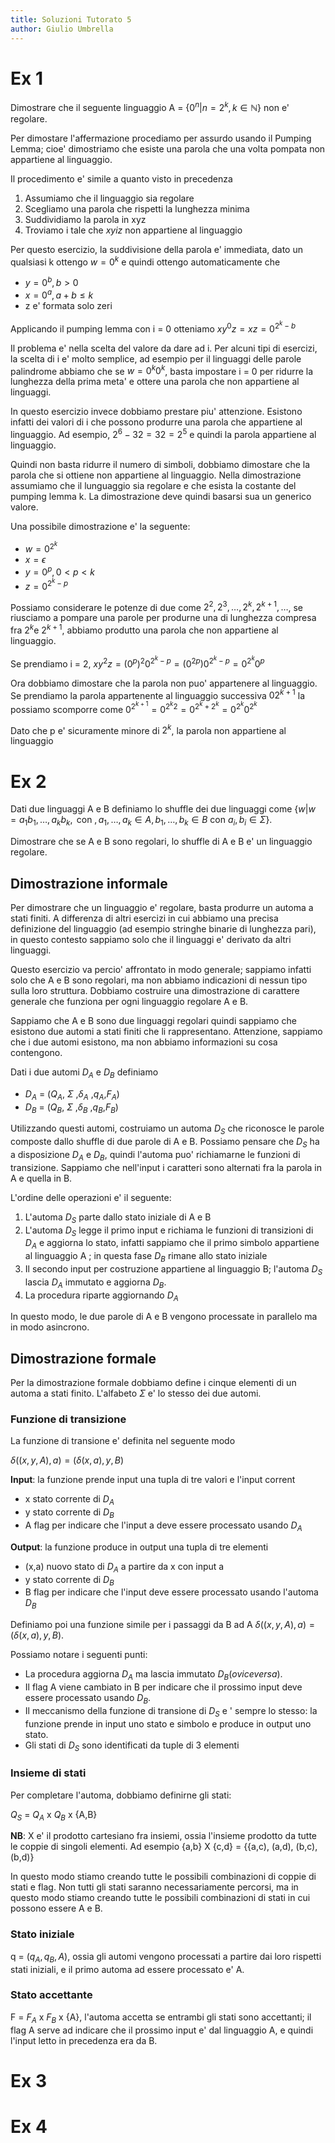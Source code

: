 ```yaml
---
title: Soluzioni Tutorato 5
author: Giulio Umbrella
---
```


# Ex 1

Dimostrare che il seguente linguaggio A = $\{ 0^{n} | n = 2^{k}, k \in \mathbb{N} \}$ non e' regolare.

Per dimostare l'affermazione procediamo per assurdo usando il Pumping Lemma; cioe' dimostriamo che esiste una parola che una volta pompata non appartiene al linguaggio.

Il procedimento e' simile a quanto visto in precedenza

1. Assumiamo che il linguaggio sia regolare
2. Scegliamo una parola che rispetti la lunghezza minima
3. Suddividiamo la parola in xyz
4. Troviamo i tale che $xy{i}z$ non appartiene al linguaggio

Per questo esercizio, la suddivisione della parola e' immediata, dato un qualsiasi k ottengo $w=0^{k}$ e quindi ottengo automaticamente che 

- $y = 0^{b}, b > 0$
- $x = 0^{a}, a + b \leq k$
- z e' formata solo zeri

Applicando il pumping lemma con i = 0 otteniamo $xy^{0}z = xz = 0^{2^{k} -b}$

Il problema e' nella scelta del valore da dare ad i. Per alcuni tipi di esercizi, la scelta di i e' molto semplice, ad esempio per il linguaggi delle parole palindrome abbiamo che se $w=0^{k}0^{k}$, basta impostare i = 0 per ridurre la lunghezza della prima meta' e ottere una parola che non appartiene al linguaggi.

In questo esercizio invece dobbiamo prestare piu' attenzione. Esistono infatti dei valori di i che possono produrre una parola che appartiene al linguaggio. Ad esempio, $2^{6}-32 = 32 = 2^{5}$ e quindi la parola appartiene al linguaggio.

Quindi non basta ridurre il numero di simboli, dobbiamo dimostare che la parola che si ottiene non appartiene al linguaggio. Nella dimostrazione assumiamo che il lunguaggio sia regolare e che esista la costante del pumping lemma k. La dimostrazione deve quindi basarsi sua un generico valore.

Una possibile dimostrazione e' la seguente:

- $w = 0^{2^{k}}$
- $x=\epsilon$
- $y = 0^{p}, 0 < p < k$
- $z = 0^{2^{k}-p}$

Possiamo considerare le potenze di due come $2^{2},2^{3},\dots,2^{k},2^{k+1},\dots$, se riusciamo a pompare una parole per produrne una di lunghezza compresa fra $2^{k}$e $2^{k+1}$, abbiamo produtto una parola che non appartiene al linguaggio.

Se prendiamo i = 2, $xy^{2}z = (0^{p})^{2}0^{2^{k}-p} = (0^{2p})0^{2^{k}-p} = 0^{2^{k}} 0^{p}$

Ora dobbiamo dimostare che la parola non puo' appartenere al linguaggio. Se prendiamo la parola appartenente al linguaggio successiva $0{2^{k+1}}$ la possiamo scomporre come $0^{2^{k+1}} =0^{2^{k} 2} = 0^{2^{k}+2^{k}} =  0^{2^{k}} 0^{2^{k}}$ 

Dato che p e' sicuramente minore di $2^{k}$, la parola non appartiene al linguaggio


# Ex 2

Dati due linguaggi A e B definiamo lo shuffle dei due linguaggi come $\{w | w = a_{1}b_{1},\dots,a_{k}b_{k}, \textrm{ con } ,   a_{1},\dots,a_{k} \in A,  b_{1},\dots,b_{k} \in B \textrm{ con } a_{i}, b_{i} \in \Sigma   \}$.

Dimostrare che se A e B sono regolari, lo shuffle di A e B e' un linguaggio regolare.

## Dimostrazione informale

Per dimostrare che un linguaggio e' regolare, basta produrre un automa a stati finiti. A differenza di altri esercizi in cui abbiamo una precisa definizione del linguaggio (ad esempio stringhe binarie di lunghezza pari), in questo contesto sappiamo solo che il linguaggi e' derivato da altri linguaggi. 

Questo esercizio va percio' affrontato in modo generale; sappiamo infatti solo che A e B sono regolari, ma non abbiamo indicazioni di nessun tipo sulla loro struttura. Dobbiamo costruire una dimostrazione di carattere generale che funziona per ogni linguaggio regolare A e B.

Sappiamo che A e B sono due linguaggi regolari quindi sappiamo che esistono due automi a stati finiti che li rappresentano. Attenzione, sappiamo che i due automi esistono, ma non abbiamo informazioni su cosa contengono.

Dati i due automi $D_{A}$ e $D_{B}$ definiamo 

- $D_{A}$ = ($Q_{A}$, $\Sigma$ ,$\delta_{A}$ ,$q_{A}$,$F_{A}$)
- $D_{B}$ = ($Q_{B}$, $\Sigma$ ,$\delta_{B}$ ,$q_{B}$,$F_{B}$)

Utilizzando questi automi, costruiamo un automa $D_{S}$ che riconosce le parole composte dallo shuffle di due parole di A e B. Possiamo pensare che $D_{S}$ ha a disposizione $D_{A}$ e $D_{B}$, quindi l'automa puo' richiamarne le funzioni di transizione. Sappiamo che nell'input i caratteri sono alternati fra la parola in A e quella in B.

L'ordine delle operazioni e' il seguente:

1. L'automa $D_{S}$ parte dallo stato iniziale di A e B
2. L'automa $D_{S}$ legge il primo input e richiama le funzioni di transizioni di $D_{A}$ e aggiorna lo stato, infatti sappiamo che il primo simbolo appartiene al linguaggio A ; in questa fase $D_{B}$ rimane allo stato iniziale
3. Il secondo input per costruzione appartiene al linguaggio B; l'automa $D_{S}$ lascia $D_{A}$ immutato e aggiorna $D_{B}$.
4. La procedura riparte aggiornando $D_{A}$

In questo modo, le due parole di A e B vengono processate in parallelo ma in modo asincrono.  

## Dimostrazione formale

Per la dimostrazione formale dobbiamo define i cinque elementi di un automa a stati finito. L'alfabeto $\Sigma$ e' lo stesso dei due automi.

### Funzione di transizione
La funzione di transione e' definita nel seguente modo

$\delta((x,y,A),a) = (\delta(x,a),y,B)$

**Input**: la funzione prende input una tupla di tre valori e l'input corrent

- x stato corrente di $D_{A}$
- y stato corrente di $D_{B}$
- A flag per indicare che l'input a deve essere processato usando $D_{A}$

**Output**: la funzione produce in output una tupla di tre elementi
- (x,a) nuovo stato di $D_{A}$ a partire da x con input a
- y stato corrente di $D_{B}$
- B flag per indicare che l'input deve essere processato usando l'automa $D_{B}$

Definiamo poi una funzione simile per i passaggi da B ad A $\delta((x,y,A),a) = (\delta(x,a),y,B)$.

Possiamo notare i seguenti punti:

- La procedura aggiorna $D_{A}$ ma lascia immutato $D_{B} (o viceversa)$.
- Il flag A viene cambiato in B per indicare che il prossimo input deve essere processato usando $D_{B}$.
- Il meccanismo della funzione di transione di $D_{S}$ e ' sempre lo stesso: la funzione prende in input uno stato  e simbolo e produce in output uno stato.
- Gli stati di $D_{S}$ sono identificati da tuple di 3 elementi

### Insieme di stati

Per completare l'automa, dobbiamo definirne gli stati:

$Q_{S}$ = $Q_{A}$ x $Q_{B}$ x {A,B}

**NB**: X e' il prodotto cartesiano fra insiemi, ossia l'insieme prodotto da tutte le coppie di singoli elementi. Ad esempio {a,b} X {c,d} = {{a,c), (a,d), (b,c), (b,d)}

In questo modo stiamo creando tutte le possibili combinazioni di coppie di stati e flag. Non tutti gli stati saranno necessariamente percorsi, ma in questo modo stiamo creando tutte le possibili combinazioni di stati in cui possono essere A e B. 


### Stato iniziale 

q = $(q_{A}, q_{B}, A)$, ossia gli automi vengono processati a partire dai loro rispetti stati iniziali, e il primo automa ad essere processato e' A. 

### Stato accettante

F = $F_{A}$ x $F_{B}$ x {A}, l'automa accetta se entrambi gli stati sono accettanti; il flag A serve ad indicare che il prossimo input e' dal linguaggio A, e quindi l'input letto in precedenza era da B. 


# Ex 3

# Ex 4
 

